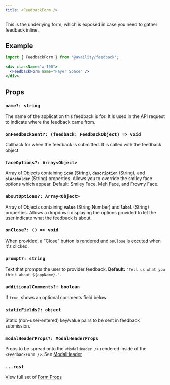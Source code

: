 ```yaml
---
title: <FeedbackForm />
---
```


This is the underlying form, which is exposed in case you need to gather feedback inline.

## Example

```jsx viewCode=true
import { FeedbackForm } from '@availity/feedback';

<div className="w-100">
  <FeedbackForm name="Payer Space" />
</div>;
```

## Props

### `name?: string`

The name of the application this feedback is for. It is used in the API request to indicate where the feedback came from.

### `onFeedbackSent?: (feedback: FeedbackObject) => void`

Callback for when the feedback is submitted. It is called with the feedback object.

### `faceOptions?: Array<Object>`

Array of Objects containing **`icon`** (String), **`description`** (String), and **`placeholder`** (String) properties. Allows you to override the smiley face options which appear. Default: Smiley Face, Meh Face, and Frowny Face.

### `aboutOptions?: Array<Object>`

Array of Objects containing **`value`** (String,Number) and **`label`** (String) properties. Allows a dropdown displaying the options provided to let the user indicate what the feedback is about.

### `onClose?: () => void`

When provided, a "Close" button is rendered and `onClose` is excuted when it's clicked.

### `prompt?: string`

Text that prompts the user to provider feedback. **Default:** `"Tell us what you think about ${appName}."`.

### `additionalComments?: boolean`

If `true`, shows an optional comments field below.

### `staticFields?: object`

Static (non-user-entered) key/value pairs to be sent in feedback submission.

### `modalHeaderProps?: ModalHeaderProps`

Props to be spread onto the `<ModalHeader />` rendered inside of the `<FeedbackForm />`. See [ModalHeader](https://github.com/reactstrap/reactstrap/blob/master/src/ModalHeader.js)

### `...rest`

View full set of [Form Props](https://availity.github.io/availity-react/form/components/form/)
